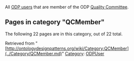 All  [ODP users](../Category/ODPUser.md "Category:ODPUser") that are member of the ODP  [Quality Committee](../QualityCommittee.md "QualityCommittee").





## Pages in category "QCMember"


The following 22 pages are in this category, out of 22 total.




Retrieved from "[http://ontologydesignpatterns.org/wiki/Category:QCMember](../Category/QCMember.md)"
 [Category](http://ontologydesignpatterns.org/wiki/Special:Categories "Special:Categories"): [ODPUser](../Category/ODPUser.md "Category:ODPUser")